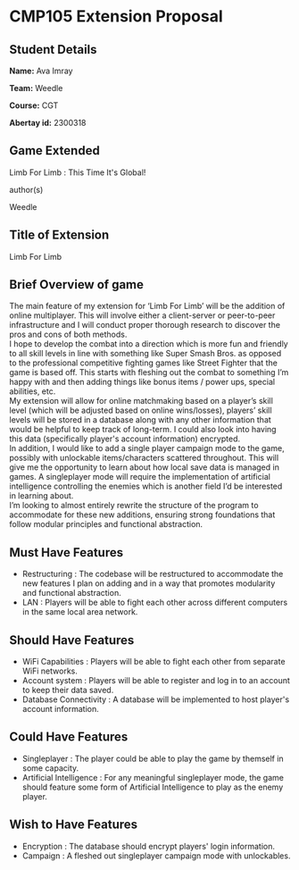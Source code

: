 # CMP105 Extension Proposal

## Student Details

**Name:** Ava Imray

**Team:** Weedle

**Course:** CGT

**Abertay id:** 2300318

## Game Extended
Limb For Limb : This Time It's Global!

author(s)

Weedle

## Title of Extension

Limb For Limb

## Brief Overview of game 

The main feature of my extension for ‘Limb For Limb’ will be the addition of online multiplayer. This will involve either a client-server or peer-to-peer infrastructure and I will conduct proper thorough research to discover the pros and cons of both methods. 
<br>
I hope to develop the combat into a direction which is more fun and friendly to all skill levels in line with something like Super Smash Bros. as opposed to the professional competitive fighting games like Street Fighter that the game is based off. This starts with fleshing out the combat to something I’m happy with and then adding things like bonus items / power ups, special abilities, etc.
<br>
My extension will allow for online matchmaking based on a player’s skill level (which will be adjusted based on online wins/losses), players’ skill levels will be stored in a database along with any other information that would be helpful to keep track of long-term. I could also look into having this data (specifically player's account information) encrypted.
<br>
In addition, I would like to add a single player campaign mode to the game, possibly with unlockable items/characters scattered throughout. This will give me the opportunity to learn about how local save data is managed in games. A singleplayer mode will require the implementation of artificial intelligence controlling the enemies which is another field I’d be interested in learning about.
<br>
I’m looking to almost entirely rewrite the structure of the program to accommodate for these new additions, ensuring strong foundations that follow modular principles and functional abstraction.

## Must Have Features

- Restructuring : The codebase will be restructured to accommodate the new features I plan on adding and in a way that promotes modularity and functional abstraction.
- LAN : Players will be able to fight each other across different computers in the same local area network.

## Should Have Features

- WiFi Capabilities : Players will be able to fight each other from separate WiFi networks.
- Account system : Players will be able to register and log in to an account to keep their data saved.
- Database Connectivity : A database will be implemented to host player's account information.

## Could Have Features

- Singleplayer : The player could be able to play the game by themself in some capacity.
- Artificial Intelligence : For any meaningful singleplayer mode, the game should feature some form of Artificial Intelligence to play as the enemy player.

## Wish to Have Features

- Encryption : The database should encrypt players' login information.
- Campaign : A fleshed out singleplayer campaign mode with unlockables.
